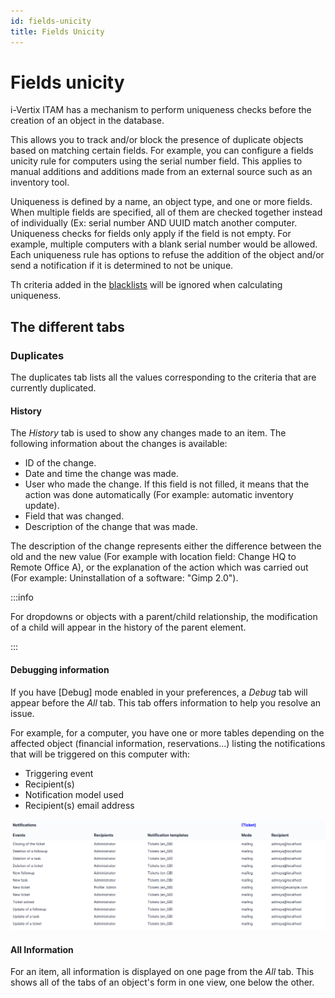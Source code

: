 ```yaml
---
id: fields-unicity
title: Fields Unicity
---
```


# Fields unicity

i-Vertix ITAM has a mechanism to perform uniqueness checks before the creation of
an object in the database.

This allows you to track and/or block the presence of duplicate objects
based on matching certain fields. For example, you can configure a
fields unicity rule for computers using the serial number field. This
applies to manual additions and additions made from an external source
such as an inventory tool.

Uniqueness is defined by a name, an object type, and one or more fields.
When multiple fields are specified, all of them are checked together
instead of individually (Ex: serial number AND UUID match another
computer. Uniqueness checks for fields only apply if the field is not
empty. For example, multiple computers with a blank serial number would
be allowed. Each uniqueness rule has options to refuse the addition of
the object and/or send a notification if it is determined to not be
unique.

Th criteria added in the
[blacklists](/asset-management/modules/configuration/intitules/general) will be
ignored when calculating uniqueness.

## The different tabs

### Duplicates

The duplicates tab lists all the values corresponding to the criteria
that are currently duplicated.

#### History

The *History* tab is used to show any changes made to an item. The
following information about the changes is available:

- ID of the change.
- Date and time the change was made.
- User who made the change. If this field is not filled, it means that
  the action was done automatically (For example: automatic inventory
  update).
- Field that was changed.
- Description of the change that was made.

The description of the change represents either the difference between
the old and the new value (For example with location field: Change HQ to
Remote Office A), or the explanation of the action which was carried out
(For example: Uninstallation of a software: "Gimp 2.0").

:::info

For dropdowns or objects with a parent/child relationship, the
modification of a child will appear in the history of the parent
element.

:::

#### Debugging information

If you have [Debug] mode enabled in your preferences, a
*Debug* tab will appear before the *All* tab. This tab offers
information to help you resolve an issue.

For example, for a computer, you have one or more tables depending on
the affected object (financial information, reservations...) listing
the notifications that will be triggered on this computer with:

- Triggering event
- Recipient(s)
- Notification model used
- Recipient(s) email address

![Debugging page](../../assets/modules/tabs/images/debug.png)

#### All Information

For an item, all information is displayed on one page from the *All*
tab. This shows all of the tabs of an object's form in one view, one
below the other.
